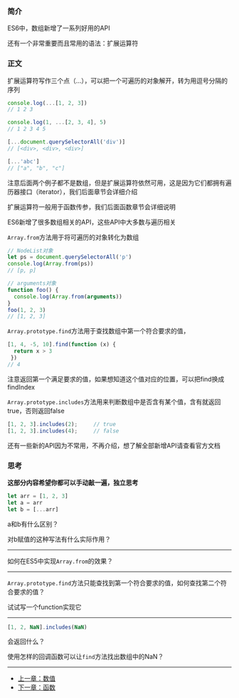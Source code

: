 ### 简介

ES6中，数组新增了一系列好用的API

还有一个非常重要而且常用的语法：扩展运算符

### 正文

扩展运算符写作三个点（...），可以把一个可遍历的对象解开，转为用逗号分隔的序列

```javascript
console.log(...[1, 2, 3])
// 1 2 3

console.log(1, ...[2, 3, 4], 5)
// 1 2 3 4 5

[...document.querySelectorAll('div')]
// [<div>, <div>, <div>]

[...'abc']
// ["a", "b", "c"]
```

注意后面两个例子都不是数组，但是扩展运算符依然可用，这是因为它们都拥有遍历器接口（iterator），我们后面章节会详细介绍

扩展运算符一般用于函数传参，我们后面函数章节会详细说明

ES6新增了很多数组相关的API，这些API中大多数与遍历相关

`Array.from`方法用于将可遍历的对象转化为数组

```javascript
// NodeList对象
let ps = document.querySelectorAll('p')
console.log(Array.from(ps))
// [p, p]

// arguments对象
function foo() {
  console.log(Array.from(arguments))
}
foo(1, 2, 3)
// [1, 2, 3]
```

`Array.prototype.find`方法用于查找数组中第一个符合要求的值，

```javascript
[1, 4, -5, 10].find(function (x) {
  return x > 3
 })
// 4
```

注意返回第一个满足要求的值，如果想知道这个值对应的位置，可以把find换成findIndex

`Array.prototype.includes`方法用来判断数组中是否含有某个值，含有就返回true，否则返回false

```javascript
[1, 2, 3].includes(2);     // true
[1, 2, 3].includes(4);     // false
```

还有一些新的API因为不常用，不再介绍，想了解全部新增API请查看官方文档

### 思考
**这部分内容希望你都可以手动敲一遍，独立思考**

```javascript
let arr = [1, 2, 3]
let a = arr
let b = [...arr]
```
a和b有什么区别？

对b赋值的这种写法有什么实际作用？

---

如何在ES5中实现`Array.from`的效果？

---

`Array.prototype.find`方法只能查找到第一个符合要求的值，如何查找第二个符合要求的值？

试试写一个function实现它

---

```javascript
[1, 2, NaN].includes(NaN)
```

会返回什么？

使用怎样的回调函数可以让`find`方法找出数组中的NaN？

---

- [上一章：数值](number.md)
- [下一章：函数](function.md)
